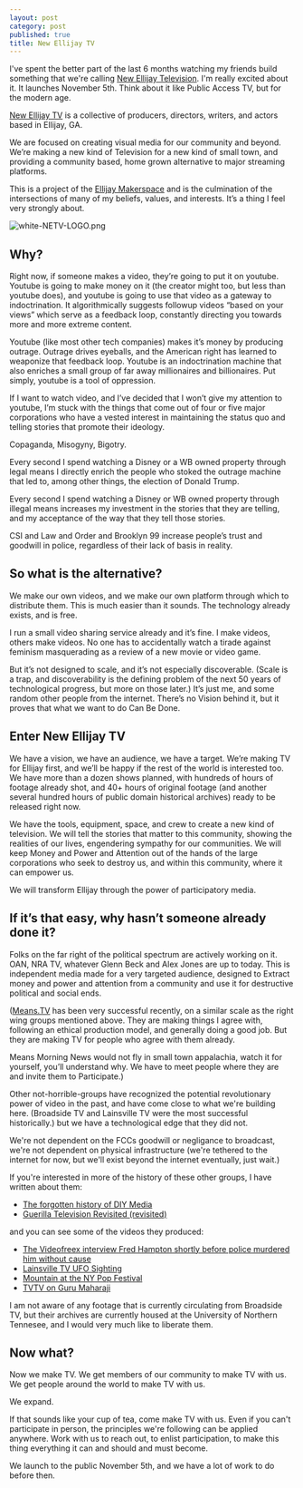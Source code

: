 ```yaml
---
layout: post
category: post
published: true
title: New Ellijay TV
---
```

I've spent the better part of the last 6 months watching my friends build something that we're calling [New Ellijay Television](https://newellijay.tv). I'm really excited about it. It launches November 5th. Think about it like Public Access TV, but for the modern age.


[New Ellijay TV](https://newellijay.tv) is a collective of producers, directors, writers, and actors based in Ellijay, GA.

We are focused on creating visual media for our community and beyond. We’re making a new kind of Television for a new kind of small town, and providing a community based, home grown alternative to major streaming platforms.

This is a project of the [Ellijay Makerspace](https://ellijaymakerspace.org) and is the culmination of the intersections of many of my beliefs, values, and interests. It’s a thing I feel very strongly about.

![white-NETV-LOGO.png]({{site.baseurl}}/images/white-NETV-LOGO.png)


## Why?

Right now, if someone makes a video, they’re going to put it on youtube. Youtube is going to make money on it (the creator might too, but less than youtube does), and youtube is going to use that video as a gateway to indoctrination. It algorithmically suggests followup videos “based on your views” which serve as a feedback loop, constantly directing you towards more and more extreme content.

Youtube (like most other tech companies) makes it’s money by producing outrage. Outrage drives eyeballs, and the American right has learned to weaponize that feedback loop. Youtube is an indoctrination machine that also enriches a small group of far away millionaires and billionaires. Put simply, youtube is a tool of oppression.

If I want to watch video, and I’ve decided that I won’t give my attention to youtube, I’m stuck with the things that come out of four or five major corporations who have a vested interest in maintaining the status quo and telling stories that promote their ideology.

Copaganda, Misogyny, Bigotry.

Every second I spend watching a Disney or a WB owned property through legal means I directly enrich the people who stoked the outrage machine that led to, among other things, the election of Donald Trump.

Every second I spend watching a Disney or WB owned property through illegal means increases my investment in the stories that they are telling, and my acceptance of the way that they tell those stories. 

CSI and Law and Order and Brooklyn 99 increase people’s trust and goodwill in police, regardless of their lack of basis in reality.

## So what is the alternative?

We make our own videos, and we make our own platform through which to distribute them. This is much easier than it sounds. The technology already exists, and is free.

I run a small video sharing service already and it’s fine. I make videos, others make videos. No one has to accidentally watch a tirade against feminism masquerading as a review of a new movie or video game.

But it’s not designed to scale, and it’s not especially discoverable. (Scale is a trap, and discoverability is the defining problem of the next 50 years of technological progress, but more on those later.) It’s just me, and some random other people from the internet. There’s no Vision behind it, but it proves that what we want to do Can Be Done.

## Enter New Ellijay TV

We have a vision, we have an audience, we have a target. We’re making TV for Ellijay first, and we’ll be happy if the rest of the world is interested too. We have more than a dozen shows planned, with hundreds of hours of footage already shot, and 40+ hours of original footage (and another several hundred hours of public domain historical archives) ready to be released right now.

We have the tools, equipment, space, and crew to create a new kind of television. We will tell the stories that matter to this community, showing the realities of our lives, engendering sympathy for our communities. We will keep Money and Power and Attention out of the hands of the large corporations who seek to destroy us, and within this community, where it can empower us.

We will transform Ellijay through the power of participatory media.

## If it’s that easy, why hasn’t someone already done it?

Folks on the far right of the political spectrum are actively working on it. OAN, NRA TV, whatever Glenn Beck and Alex Jones are up to today. This is independent media made for a very targeted audience, designed to Extract money and power and attention from a community and use it for destructive political and social ends.

([Means.TV](https://means.tv) has been very successful recently, on a similar scale as the right wing groups mentioned above. They are making things I agree with, following an ethical production model, and generally doing a good job. But they are making TV for people who agree with them already. 

Means Morning News would not fly in small town appalachia, watch it for yourself, you’ll understand why. We have to meet people where they are and invite them to Participate.)

Other not-horrible-groups have recognized the potential revolutionary power of video in the past, and have come close to what we're building here. (Broadside TV and Lainsville TV were the most successful historically.) but we have a technological edge that they did not. 

We're not dependent on the FCCs goodwill or negligance to broadcast, we're not dependent on physical infrastructure (we're tethered to the internet for now, but we'll exist beyond the internet eventually, just wait.)

If you're interested in more of the history of these other groups, I have written about them: 

- [The forgotten history of DIY Media](http://ajroach42.com/videofreex-early-diy-media-and-the-future/)
- [Guerilla Television Revisited (revisited)](http://ajroach42.com/revisiting-subject-to-change-guerrilla-television-revisited/)

and you can see some of the videos they produced: 
- [The Videofreex interview Fred Hampton shortly before police murdered him without cause](https://www.yewtu.be/watch?v=wIbeTS8G5co)
- [Lainsville TV UFO Sighting](https://mountaintown.video/w/tQu6svJXH6scuocNHJXnJt)
- [Mountain at the NY Pop Festival](https://mountaintown.video/w/sSB1mXYfJkvwCBKSW3Fp5V)
- [TVTV on Guru Maharaji](https://mountaintown.video/w/nyK4dx16Gm4AM9NxZotZxb)

I am not aware of any footage that is currently circulating from Broadside TV, but their archives are currently housed at the University of Northern Tennesee, and I would very much like to liberate them. 

## Now what?

Now we make TV. We get members of our community to make TV with us. We get people around the world to make TV with us. 

We expand. 

If that sounds like your cup of tea, come make TV with us. Even if you can't participate in person, the principles we're following can be applied anywhere. Work with us to reach out, to enlist participation, to make this thing everything it can and should and must become.

We launch to the public November 5th, and we have a lot of work to do before then.
